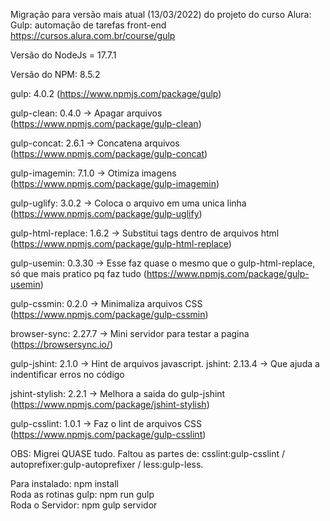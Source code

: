 
Migração para versão mais atual (13/03/2022) do projeto do curso Alura: Gulp: automação de tarefas front-end
https://cursos.alura.com.br/course/gulp


Versão do NodeJs = 17.7.1

Versão do NPM: 8.5.2

gulp: 4.0.2 (https://www.npmjs.com/package/gulp)

gulp-clean: 0.4.0  -> Apagar arquivos (https://www.npmjs.com/package/gulp-clean)

gulp-concat: 2.6.1 -> Concatena arquivos (https://www.npmjs.com/package/gulp-concat)

gulp-imagemin: 7.1.0 -> Otimiza imagens (https://www.npmjs.com/package/gulp-imagemin)

gulp-uglify: 3.0.2 -> Coloca o arquivo em uma unica linha (https://www.npmjs.com/package/gulp-uglify)

gulp-html-replace: 1.6.2  -> Substitui tags dentro de arquivos html (https://www.npmjs.com/package/gulp-html-replace)

gulp-usemin: 0.3.30  -> Esse faz quase o mesmo que o gulp-html-replace, só que mais pratico pq faz tudo (https://www.npmjs.com/package/gulp-usemin)

gulp-cssmin: 0.2.0 -> Minimaliza arquivos CSS (https://www.npmjs.com/package/gulp-cssmin)

browser-sync: 2.27.7 -> Mini servidor para testar a pagina (https://browsersync.io/)

gulp-jshint: 2.1.0  -> Hint de arquivos javascript.
jshint: 2.13.4      ->    Que ajuda a indentificar erros no código

jshint-stylish: 2.2.1 -> Melhora a saida do gulp-jshint (https://www.npmjs.com/package/jshint-stylish)

gulp-csslint: 1.0.1  -> Faz o lint de arquivos CSS (https://www.npmjs.com/package/gulp-csslint)

OBS: Migrei QUASE tudo. 
Faltou as partes de: csslint:gulp-csslint / autoprefixer:gulp-autoprefixer / less:gulp-less.


Para instalado: npm install <br>
Roda as rotinas gulp: npm run gulp <br>
Roda o Servidor: npm gulp servidor <br>